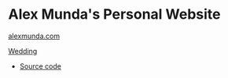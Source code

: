 # Alex Munda's Personal Website

[alexmunda.com](http://alexmunda.com)

[Wedding](http://alexmunda.com/wedding)
* [Source code](https://github.com/alexmunda/alexandmolly2017)
